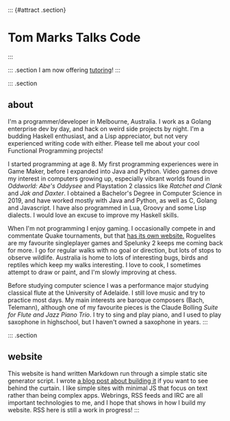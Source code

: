 ::: {#attract .section}
# Tom Marks Talks Code
:::

::: .section
I am now offering [tutoring](tutoring.html)!
:::

::: .section
## about

I'm a programmer/developer in Melbourne, Australia. I work as a Golang
enterprise dev by day, and hack on weird side projects by night. I'm a
budding Haskell enthusiast, and a Lisp appreciator, but not very
experienced writing code with either. Please tell me about your cool
Functional Programming projects!

I started programming at age 8. My first programming experiences were in
Game Maker, before I expanded into Java and Python. Video games drove my
interest in computers growing up, especially vibrant worlds found in
*Oddworld: Abe's Oddysee* and Playstation 2 classics like *Ratchet and
Clank* and *Jak and Daxter*. I obtained a Bachelor's Degree in Computer
Science in 2019, and have worked mostly with Java and Python, as well as
C, Golang and Javascript. I have also programmed in Lua, Groovy and some
Lisp dialects. I would love an excuse to improve my Haskell skills.

When I'm not programming I enjoy gaming. I occasionally compete in and
commentate Quake tournaments, but that [has its own
website.](https://gaming.tommarks.xyz) Roguelites are my favourite
singleplayer games and Spelunky 2 keeps me coming back for more. I go
for regular walks with no goal or direction, but lots of stops to
observe wildlife. Australia is home to lots of interesting bugs, birds
and reptiles which keep my walks interesting. I love to cook, I
sometimes attempt to draw or paint, and I'm slowly improving at chess.

Before studying computer science I was a performance major studying
classical flute at the University of Adelaide. I still love music and
try to practice most days. My main interests are baroque composers
(Bach, Telemann), although one of my favourite pieces is the Claude
Bolling *Suite for Flute and Jazz Piano Trio*. I try to sing and play
piano, and I used to play saxophone in highschool, but I haven't owned
a saxophone in years.
:::

::: .section
## website

This website is hand written Markdown run through a simple static site
generator script. I wrote [a blog post about building
it](blog-hello-world.html) if you want to see behind the curtain. I like
simple sites with minimal JS that focus on text rather than being
complex apps. Webrings, RSS feeds and IRC are all important technologies
to me, and I hope that shows in how I build my website. RSS here is
still a work in progress!
:::
